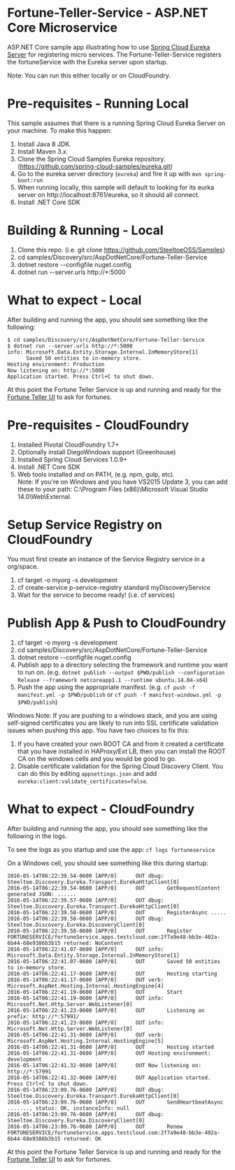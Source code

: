 # Fortune-Teller-Service - ASP.NET Core Microservice
ASP.NET Core sample app illustrating how to use [Spring Cloud Eureka Server](http://projects.spring.io/spring-cloud/docs/1.0.3/spring-cloud.html#spring-cloud-eureka-server) for registering micro services. The Fortune-Teller-Service registers the fortuneService with the Eureka server upon startup.

Note: You can run this either locally or on CloudFoundry.

# Pre-requisites - Running Local

This sample assumes that there is a running Spring Cloud Eureka Server on your machine. To make this happen:

1. Install Java 8 JDK.
2. Install Maven 3.x.
3. Clone the Spring Cloud Samples Eureka repository. (https://github.com/spring-cloud-samples/eureka.git)
4. Go to the eureka server directory (`eureka`) and fire it up with `mvn spring-boot:run`
5. When running locally, this sample will default to looking for its eurka server on http://localhost:8761/eureka, so it should all connect.
6. Install .NET Core SDK 

# Building & Running - Local

1. Clone this repo. (i.e. git clone https://github.com/SteeltoeOSS/Samples)
2. cd samples/Discovery/src/AspDotNetCore/Fortune-Teller-Service
3. dotnet restore --configfile nuget.config
4. dotnet run --server.urls http://*:5000

# What to expect - Local
After building and running the app, you should see something like the following:
```
$ cd samples/Discovery/src/AspDotNetCore/Fortune-Teller-Service
$ dotnet run --server.urls http://*:5000
info: Microsoft.Data.Entity.Storage.Internal.InMemoryStore[1]
      Saved 50 entities to in-memory store.
Hosting environment: Production
Now listening on: http://*:5000
Application started. Press Ctrl+C to shut down.
```
At this point the Fortune Teller Service is up and running and ready for the [Fortune Teller UI]() to ask for fortunes.

# Pre-requisites - CloudFoundry

1. Installed Pivotal CloudFoundry 1.7+
2. Optionally install DiegoWindows support (Greenhouse)
3. Installed Spring Cloud Services 1.0.9+
4. Install .NET Core SDK
5. Web tools installed and on PATH, (e.g. npm, gulp, etc).  
Note: If you're on Windows and you have VS2015 Update 3, you can add these to your path: C:\Program Files (x86)\Microsoft Visual Studio 14.0\Web\External.

# Setup Service Registry on CloudFoundry
You must first create an instance of the Service Registry service in a org/space.

1. cf target -o myorg -s development
2. cf create-service p-service-registry standard myDiscoveryService 
3. Wait for the service to become ready! (i.e. cf services)

# Publish App & Push to CloudFoundry

1. cf target -o myorg -s development
2. cd samples/Discovery/src/AspDotNetCore/Fortune-Teller-Service
3. dotnet restore --configfile nuget.config
4. Publish app to a directory selecting the framework and runtime you want to run on. 
(e.g. `dotnet publish --output $PWD/publish --configuration Release --framework netcoreapp1.1 --runtime ubuntu.14.04-x64`)
5. Push the app using the appropriate manifest.
 (e.g. `cf push -f manifest.yml -p $PWD/publish` or `cf push -f manifest-windows.yml -p $PWD/publish`)

Windows Note: If you are pushing to a windows stack, and you are using self-signed certificates you are likely to run into SSL certificate validation issues when pushing this app. You have two choices to fix this:

1. If you have created your own ROOT CA and from it created a certificate that you have installed in HAProxy/Ext LB, then you can install the ROOT CA on the windows cells and you would be good to go.
2. Disable certificate validation for the Spring Cloud Discovery Client.  You can do this by editing `appsettings.json` and add `eureka:client:validate_certificates=false`.

# What to expect - CloudFoundry
After building and running the app, you should see something like the following in the logs. 

To see the logs as you startup and use the app: `cf logs fortuneservice`

On a Windows cell, you should see something like this during startup:
```
2016-05-14T06:22:39.54-0600 [APP/0]      OUT dbug: Steeltoe.Discovery.Eureka.Transport.EurekaHttpClient[0]
2016-05-14T06:22:39.54-0600 [APP/0]      OUT       GetRequestContent generated JSON: ......
2016-05-14T06:22:39.57-0600 [APP/0]      OUT dbug: Steeltoe.Discovery.Eureka.Transport.EurekaHttpClient[0]
2016-05-14T06:22:39.58-0600 [APP/0]      OUT       RegisterAsync .....
2016-05-14T06:22:39.58-0600 [APP/0]      OUT dbug: Steeltoe.Discovery.Eureka.DiscoveryClient[0]
2016-05-14T06:22:39.58-0600 [APP/0]      OUT       Register FORTUNESERVICE/fortuneService.apps.testcloud.com:2f7a9e48-bb3e-402a-6b44-68e9386b3b15 returned: NoContent
2016-05-14T06:22:41.07-0600 [APP/0]      OUT info: Microsoft.Data.Entity.Storage.Internal.InMemoryStore[1]
2016-05-14T06:22:41.07-0600 [APP/0]      OUT       Saved 50 entities to in-memory store.
2016-05-14T06:22:41.17-0600 [APP/0]      OUT       Hosting starting
2016-05-14T06:22:41.17-0600 [APP/0]      OUT verb: Microsoft.AspNet.Hosting.Internal.HostingEngine[4]
2016-05-14T06:22:41.19-0600 [APP/0]      OUT       Start
2016-05-14T06:22:41.19-0600 [APP/0]      OUT info: Microsoft.Net.Http.Server.WebListener[0]
2016-05-14T06:22:41.23-0600 [APP/0]      OUT       Listening on prefix: http://*:57991/
2016-05-14T06:22:41.23-0600 [APP/0]      OUT info: Microsoft.Net.Http.Server.WebListener[0]
2016-05-14T06:22:41.31-0600 [APP/0]      OUT verb: Microsoft.AspNet.Hosting.Internal.HostingEngine[5]
2016-05-14T06:22:41.31-0600 [APP/0]      OUT       Hosting started
2016-05-14T06:22:41.31-0600 [APP/0]      OUT Hosting environment: development
2016-05-14T06:22:41.32-0600 [APP/0]      OUT Now listening on: http://*:57991
2016-05-14T06:22:41.32-0600 [APP/0]      OUT Application started. Press Ctrl+C to shut down.
2016-05-14T06:23:09.76-0600 [APP/0]      OUT dbug: Steeltoe.Discovery.Eureka.Transport.EurekaHttpClient[0]
2016-05-14T06:23:09.76-0600 [APP/0]      OUT       SendHeartbeatAsync ......., status: OK, instanceInfo: null
2016-05-14T06:23:09.76-0600 [APP/0]      OUT dbug: Steeltoe.Discovery.Eureka.DiscoveryClient[0]
2016-05-14T06:23:09.76-0600 [APP/0]      OUT       Renew FORTUNESERVICE/fortuneService.apps.testcloud.com:2f7a9e48-bb3e-402a-6b44-68e9386b3b15 returned: OK
```
At this point the Fortune Teller Service is up and running and ready for the [Fortune Teller UI]() to ask for fortunes.
